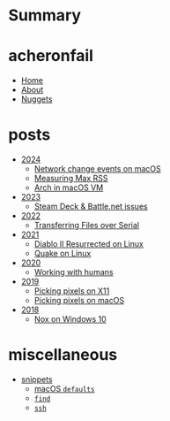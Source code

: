 # Summary

# acheronfail

* [Home](./home.md)
* [About](./about.md)
* [Nuggets](./nuggets.md)

# posts

* [2024]()
    * [Network change events on macOS](./posts/macos-network-changes.md)
    * [Measuring Max RSS](./posts/max_rss/index.md)
    * [Arch in macOS VM](./posts/arch-vm-apple-arm64/index.md)
* [2023]()
    * [Steam Deck & Battle.net issues](./posts/steamdeck-bnet-keyboard.md)
* [2022]()
    * [Transferring Files over Serial](./posts/tx-over-serial/index.md)
* [2021]()
    * [Diablo II Resurrected on Linux](./posts/d2r.md)
    * [Quake on Linux](./posts/quake.md)
* [2020]()
    * [Working with humans](./posts/working-with-humans.md)
* [2019]()
    * [Picking pixels on X11](./posts/xcolor/index.md)
    * [Picking pixels on macOS](./posts/pixel-picker/index.md)
* [2018]()
    * [Nox on Windows 10](./posts/nox.md)

# miscellaneous

* [snippets]()
    * [macOS `defaults`](./snippets/defaults.md)
    * [`find`](./snippets/find.md)
    * [`ssh`](./snippets/ssh.md)
